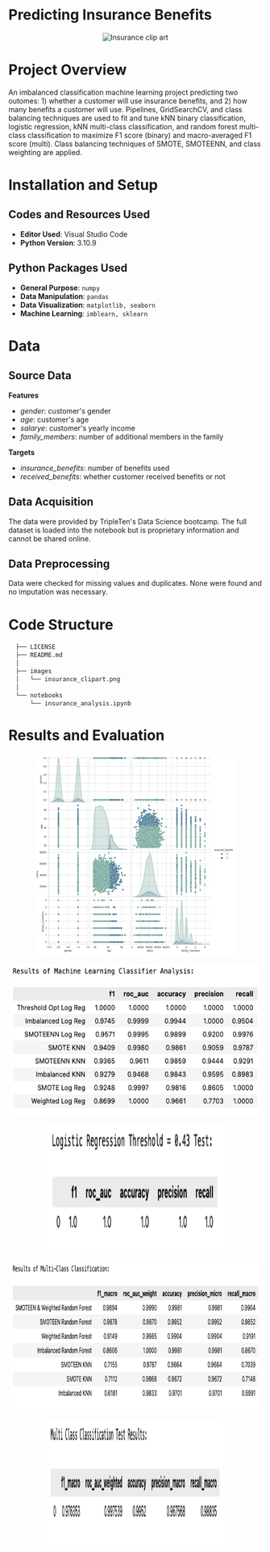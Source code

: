 # Predicting Insurance Benefits

<p align="center">
  <img src="https://github.com/kellyshreeve/predicting-insurance-benefits/blob/main/images/insurance_clipart.png"
  width="400"
  height="300"
  alt="Insurance clip art">
</p>

# Project Overview

An imbalanced classification machine learning project predicting two outomes: 1) whether a customer will use insurance benefits, and 2) how many benefits a customer will use. Pipelines, GridSearchCV, and class balancing techniques are used to fit and tune kNN binary classification, logistic regression, kNN multi-class classification, and random forest multi-class classification to maximize F1 score (binary) and macro-averaged F1 score (multi). Class balancing techniques of SMOTE, SMOTEENN, and class weighting are applied.

# Installation and Setup

## Codes and Resources Used

  - <b>Editor Used</b>: Visual Studio Code
  - <b>Python Version</b>: 3.10.9

## Python Packages Used

  - <b>General Purpose</b>: ```numpy```  
  - <b>Data Manipulation</b>: ```pandas```  
  - <b>Data Visualization</b>: ```matplotlib, seaborn```  
  - <b>Machine Learning</b>: ```imblearn, sklearn```  

# Data

## Source Data

<b>Features</b>
  * *gender*: customer's gender  
  * *age*: customer's age    
  * *salarye*: customer's yearly income  
  * *family_members*: number of additional members in the family  

<b>Targets</b>
  * *insurance_benefits*: number of benefits used  
  * *received_benefits*: whether customer received benefits or not
 
## Data Acquisition

The data were provided by TripleTen's Data Science bootcamp. The full dataset is loaded into the notebook but is proprietary information and cannot be shared online.

## Data Preprocessing

Data were checked for missing values and duplicates. None were found and no imputation was necessary.
 
# Code Structure
```
  ├── LICENSE
  ├── README.md          
  │
  ├── images
  │   └── insurance_clipart.png    
  │
  └── notebooks  
      └── insurance_analysis.ipynb  
```

# Results and Evaluation

<p align="center">
  <img src="/images/eda.png"
  width="400"
  height="400"
  alt="sns pair plot of variables colored by receiving benefits">
</p>

<p align="center">
  <img src="/images/binary_results.png" 
  width="500"
  height="300"
  alt="Results of binary classification model tuning">
</p>

<p align="center">
  <img src="/images/binary_test.png"
  width="350"
  height="250"
  alt="Test results of logistic regression with threshold = 0.43">
</p>

<p align="center">
  <img src="/images/multi_results.png"
  width="500"
  height="300"
  alt="Results of multi class classification model tuning">
</p>

<p align="center">
  <img src="/images/multi_test.png"
  width="350"
  height="250"
  alt="Test results of random forest multi class classification">
</p>



